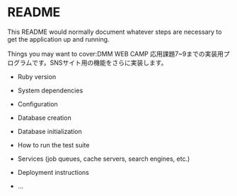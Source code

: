 # README

This README would normally document whatever steps are necessary to get the
application up and running.

Things you may want to cover:DMM WEB CAMP 応用課題7~9までの実装用プログラムです。SNSサイト用の機能をさらに実装します。

* Ruby version

* System dependencies

* Configuration

* Database creation

* Database initialization

* How to run the test suite

* Services (job queues, cache servers, search engines, etc.)

* Deployment instructions

* ...
